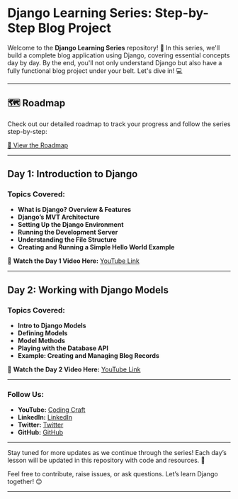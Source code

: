 # Django Learning Series: Step-by-Step Blog Project

Welcome to the **Django Learning Series** repository! 🚀 In this series, we'll build a complete blog application using Django, covering essential concepts day by day. By the end, you'll not only understand Django but also have a fully functional blog project under your belt. Let's dive in! 💻

---

## 🗺️ Roadmap

Check out our detailed roadmap to track your progress and follow the series step-by-step:

[📍 View the Roadmap](https://mm.tt/app/map/3424425439?t=aGpK0J5knU)

---

## Day 1: Introduction to Django

### Topics Covered:
- **What is Django? Overview & Features**
- **Django’s MVT Architecture**
- **Setting Up the Django Environment**
- **Running the Development Server**
- **Understanding the File Structure**
- **Creating and Running a Simple Hello World Example**

🎥 **Watch the Day 1 Video Here:** [YouTube Link](https://youtu.be/IDgiOnQIrDw)


---

## Day 2: Working with Django Models

### Topics Covered:
- **Intro to Django Models**
- **Defining Models**
- **Model Methods**
- **Playing with the Database API**
- **Example: Creating and Managing Blog Records**

🎥 **Watch the Day 2 Video Here:** [YouTube Link](https://youtu.be/RqC33dVcTys) 

---

### Follow Us:

- **YouTube:** [Coding Craft](https://www.youtube.com/@codingcraft)
- **LinkedIn:** [LinkedIn](https://www.linkedin.com/in/mayank-paliwal/)
- **Twitter:** [Twitter](https://x.com/DevWithMayank)
- **GitHub:** [GitHub](https://github.com/CodeWithMayank-Py)


---

Stay tuned for more updates as we continue through the series! Each day’s lesson will be updated in this repository with code and resources. 🚀

Feel free to contribute, raise issues, or ask questions. Let’s learn Django together! 😊

---
